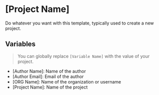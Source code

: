 # [Project Name]

Do whatever you want with this template, typically used to create a new project.

## Variables

> You can globally replace `[Variable Name]` with the value of your project.

- [Author Name]: Name of the author
- [Author Email]: Email of the author
- [ORG Name]: Name of the organization or username
- [Project Name]: Name of the project

